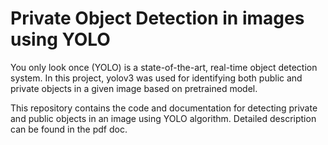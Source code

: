 # Private Object Detection in images using YOLO

You only look once (YOLO) is a state-of-the-art, real-time object detection system. In this project, yolov3 was used for identifying both public and private objects in a given image based on pretrained model.

This repository contains the code and documentation for detecting private and public objects in an image using YOLO algorithm. Detailed description can be found in the pdf doc.
